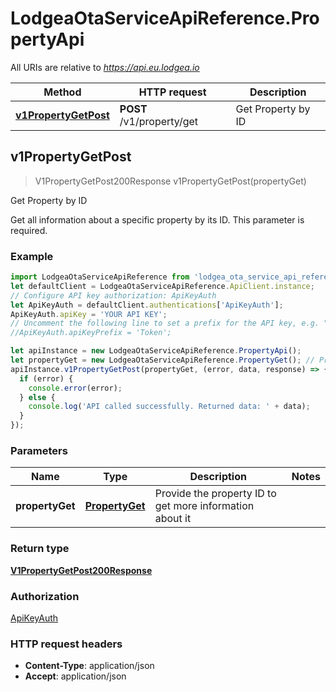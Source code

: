 # LodgeaOtaServiceApiReference.PropertyApi

All URIs are relative to *https://api.eu.lodgea.io*

Method | HTTP request | Description
------------- | ------------- | -------------
[**v1PropertyGetPost**](PropertyApi.md#v1PropertyGetPost) | **POST** /v1/property/get | Get Property by ID



## v1PropertyGetPost

> V1PropertyGetPost200Response v1PropertyGetPost(propertyGet)

Get Property by ID

Get all information about a specific property by its ID. This parameter is required.

### Example

```javascript
import LodgeaOtaServiceApiReference from 'lodgea_ota_service_api_reference';
let defaultClient = LodgeaOtaServiceApiReference.ApiClient.instance;
// Configure API key authorization: ApiKeyAuth
let ApiKeyAuth = defaultClient.authentications['ApiKeyAuth'];
ApiKeyAuth.apiKey = 'YOUR API KEY';
// Uncomment the following line to set a prefix for the API key, e.g. "Token" (defaults to null)
//ApiKeyAuth.apiKeyPrefix = 'Token';

let apiInstance = new LodgeaOtaServiceApiReference.PropertyApi();
let propertyGet = new LodgeaOtaServiceApiReference.PropertyGet(); // PropertyGet | Provide the property ID to get more information about it
apiInstance.v1PropertyGetPost(propertyGet, (error, data, response) => {
  if (error) {
    console.error(error);
  } else {
    console.log('API called successfully. Returned data: ' + data);
  }
});
```

### Parameters


Name | Type | Description  | Notes
------------- | ------------- | ------------- | -------------
 **propertyGet** | [**PropertyGet**](PropertyGet.md)| Provide the property ID to get more information about it | 

### Return type

[**V1PropertyGetPost200Response**](V1PropertyGetPost200Response.md)

### Authorization

[ApiKeyAuth](../README.md#ApiKeyAuth)

### HTTP request headers

- **Content-Type**: application/json
- **Accept**: application/json

